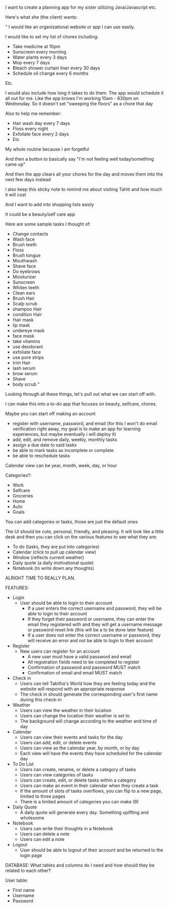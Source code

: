 I want to create a planning app for my sister utilizing Java/Javascript etc.

Here's what she (the client) wants:

"
I would like an organizational website or app I can use easily.

I would like to set my list of chores including:
- Take medicine at 10pm
- Sunscreen every morning
- Water plants every 3 days
- Mop every 7 days
- Bleach shower curtain liner every 30 days
- Schedule oil change every 6 months

Etc.

I would also include how long it takes to do them. The app would schedule it all out for me. Like the app knows I'm working 10am - 830pm on Wednesday. So it doesn't set "sweeping the floors"
as a chore that day

Also to help me remember:
- Hair wash day every 7 days
- Floss every night
- Exfoliate face every 2 days
- Etc

My whole routine because I am forgetful

And then a button to basically say "I'm not feeling well today/something came up"

And then the app clears all your chores for the day and moves them into the next few days instead

I also keep this sticky note to remind me about visiting Tahiti and how much it will cost

And I want to add into shopping lists easily

It could be a beauty/self care app

Here are some sample tasks I thought of:
- Change contacts
- Wash face
- Brush teeth
- Floss
- Brush tongue
- Mouthwash
- Shave face
- Do eyebrows
- Moisturizer
- Sunscreen
- Whiten teeth
- Clean ears
- Brush Hair
- Scalp scrub
- shampoo Hair
- condition Hair
- Hair mask
- lip mask
- undereye mask
- face mask
- take vitamins
- use deodorant
- exfoliate face
- use pore strips
- trim Hair
- lash serum
- brow serum
- Shave
- body scrub
"

Looking through all these things, let's pull out what we can start off with.

I can make this into a to-do app that focuses on beauty, selfcare, chores.

Maybe you can start off making an account
- register with username, password, and email (for this I won't do email verification right away, my goal is to make an app for learning experiences, but maybe eventually i will deploy it)
- add, edit, and remove daily, weekly, monthly tasks
- assign a due date to said tasks
- be able to mark tasks as incomplete or complete
- be able to reschedule tasks

Calendar view can be year, month, week, day, or hour

Categories?:
- Work 
- Selfcare 
- Groceries 
- Home 
- Auto 
- Goals 

You can add categories or tasks, those are just the default ones

The UI should be cute, personal, friendly, and pleasing. It will look like a little desk and then you can click on the various features to see what they are:
- To do (tasks, they are put into categories)
- Calendar (click to pull up calendar view)
- Window (reflects current weather)
- Daily quote (a daily motivational quote)
- Notebook (to write down any thoughts)

ALRIGHT TIME TO REALLY PLAN.

FEATURES:
- Login
    - User should be able to login to their account
        - If a user enters the correct username and password, they will be able to login to their account
        - If they forget their password or username, they can enter the email they registered with and they will get a username message or password reset link (this will be
        a to be done later feature)
        - If a user does not enter the correct username or password, they will receive an error and not be able to login to their account
- Register
    - New users can register for an account 
        - A new user must have a valid password and email
        - All registration fields need to be completed to register
        - Confirmation of password and password MUST match
        - Confirmation of email and email MUST match
- Check in
    - Users can tell Tabitha's World how they are feeling today and the website will respond with an appropriate response
    - The check in should generate the corresponding user's first name during this check-in 
- Weather 
    - Users can view the weather in their location
    - Users can change the location their weather is set to 
    - The background will change according to the weather and time of day 
- Calendar 
    - Users can view their events and tasks for the day
    - Users can add, edit, or delete events
    - Users can view as the calendar year, by month, or by day
    - Each view will have the events they have scheduled for the calendar day
- To Do List 
    - Users can create, rename, or delete a category of tasks
    - Users can view categories of tasks
    - Users can create, edit, or delete tasks within a category
    - Users can make an event in their calendar when they create a task
    - If the amount of slots of tasks overflows, you can flip to a new page, limited to three pages
    - There is a limited amount of categories you can make (9)
- Daily Quote 
    - A daily quote will generate every day. Something uplifting and wholesome
- Notebook 
    - Users can write their thoughts in a Notebook
    - Users can delete a note 
    - Users can edit a note
- Logout 
    - User should be able to logout of their account and be returned to the login page

DATABASE:
What tables and columns do I need and how should they be related to each other?

User table:
- First name
- Username
- Password